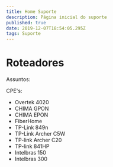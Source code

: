 ```yaml
---
title: Home Suporte
description: Página inicial do suporte
published: true
date: 2019-12-07T18:54:05.295Z
tags: Suporte
---
```


# Roteadores
Assuntos:

CPE's:

- Overtek 4020
- CHIMA GPON
- CHIMA EPON
- FiberHome
- TP-Link 849n
- TP-Link Archer C5W
- TP-link Archer C20
- TP-link 841HP
- Intelbras 150
- Intelbras 300